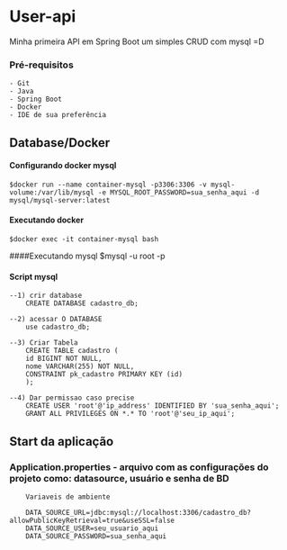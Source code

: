 # User-api
Minha primeira API em Spring Boot um simples CRUD com mysql =D

### Pré-requisitos

    - Git
    - Java
    - Spring Boot
    - Docker
    - IDE de sua preferência 

## Database/Docker

#### Configurando docker mysql

    $docker run --name container-mysql -p3306:3306 -v mysql-volume:/var/lib/mysql -e MYSQL_ROOT_PASSWORD=sua_senha_aqui -d mysql/mysql-server:latest

#### Executando docker
    $docker exec -it container-mysql bash

####Executando mysql
    $mysql -u root -p

#### Script mysql

    --1) crir database 
        CREATE DATABASE cadastro_db;

    --2) acessar O DATABASE
        use cadastro_db;

    --3) Criar Tabela
        CREATE TABLE cadastro (
        id BIGINT NOT NULL,
        nome VARCHAR(255) NOT NULL,
        CONSTRAINT pk_cadastro PRIMARY KEY (id)
        );

    --4) Dar permissao caso precise
        CREATE USER 'root'@'ip_address' IDENTIFIED BY 'sua_senha_aqui';
        GRANT ALL PRIVILEGES ON *.* TO 'root'@'seu_ip_aqui';

## Start da aplicação
### Application.properties - arquivo com as configurações do projeto como: datasource, usuário e senha de BD
        Variaveis de ambiente 

        DATA_SOURCE_URL=jdbc:mysql://localhost:3306/cadastro_db?allowPublicKeyRetrieval=true&useSSL=false
        DATA_SOURCE_USER=seu_usuario_aqui
        DATA_SOURCE_PASSWORD=sua_senha_aqui
